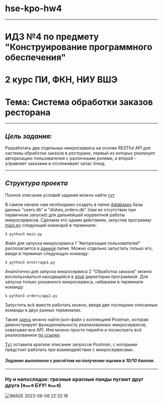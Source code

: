 # hse-kpo-hw4

---
# ИДЗ №4 по предмету "Конструирование программного обеспечения"

# 2 курс ПИ, ФКН, НИУ ВШЭ

# Тема: Система обработки заказов ресторана

---

## *Цель задания:*

Разработать два отдельных микросервиса на основе RESTful API для системы обработки заказов в ресторане, первый из которых реализует авторизацию пользователей с различными ролями, а второй – управляет заказами и отслеживает запас блюд.

---

## *Структура проекта*

Полное описание условий задания можно найти [тут](https://github.com/kamilarakhimova/hse-kpo-hw4/blob/main/Условие%20дз4-КПО-2023.pdf).

В самом начале нам необходимо создать в папке [databases](https://github.com/kamilarakhimova/hse-kpo-hw4/blob/main/databases) базы данных "users.db" и "dishes_orders.db" (при их отсутствии при первичном запуске) для дальнейшей корректной работы микросервисов. Сделаем это одним действием, запустив программу [main.py](https://github.com/kamilarakhimova/hse-kpo-hw4/blob/main/main.py) следующей командой в терминале:
```
$ python3 main.py
```

Файл для запуска микросервиса 1 "Авторизация пользователей" располагается в [данной](https://github.com/kamilarakhimova/hse-kpo-hw4/blob/main/enter) папке. Можно отдельно запустить только его, введя в терминал следующую команду:

```
$ python3 enter/app1.py
```

Аналогично для запуска микросервиса 2 "Обработка заказов" можно воспользоваться находящейся в [этой](https://github.com/kamilarakhimova/hse-kpo-hw4/blob/main/orders) директории программой. Для запуска только указанного микросервиса, набираем в терминале команду:

```
$ python3 orders/app2.py
```

Запустить всё вместе работать можно, введя две последние описанные команды в двух разных терминалах.


Также [здесь](https://github.com/kamilarakhimova/hse-kpo-hw4/blob/main/restaurant%20microservices.postman_collection.json) можно найти json-файл с коллекцией Postman, которая демонстрирует функциональность реализованных микросервисов, охватывая все API. Или можно просто перейти и посмотреть всё реализованное [по ссылке](https://www.postman.com/supply-pilot-78831886/workspace/5296264d-19c7-4d88-99c4-382260895063/share?collection=27813442-1fbb648e-63c6-445c-b8cb-c54d32f71b7c&target=link).

[Тут](https://github.com/kamilarakhimova/hse-kpo-hw4/blob/main/Описание%20запросов%20Postman.md) оставила краткое описание запросов Postman, с которыми предстоит работать при взаимодействии с микросервисами.

#### *Задание выполнено с расчётом на получение оценки в 10/10 баллов.*

---

### Ну и напоследок: грозные красные панды пугают друг друга (ฅᨐฅ БУУ! ฅᨐฅ)

![IMAGE 2023-06-06 22:32:16](https://github.com/kamilarakhimova/hse-kpo-hw4/assets/58568615/1a06f5e3-6446-4819-b4c6-6fe1e3ac74c4)




